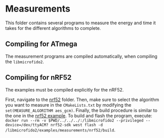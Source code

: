 # Measurements

This folder contains several programs to measure the energy and time it takes for the different algorithms to complete.

## Compiling for ATmega

The measurement programs are compiled automatically, when compiling the `libmicrofido2`.

## Compiling for nRF52

The examples must be compiled explicitly for the nRF52.

First, navigate to the [nrf52](./nrf52) folder.
Then, make sure to select the algorithm you want to measure in the `CMakeLists.txt` by modifying the `set(MEASURE_ALGORITHM aes_gcm)`.
Finally, the build procedure is similar to the one in the [nrf52 example](../nrf52/README.md).
To build and flash the program, execute: `docker run --rm -v $PWD/../../../:/libmicrofido2 --privileged --device=/dev/ttyACM? nrf52-sdk west flash -d /libmicrofido2/examples/measurements/nrf52/build`.
